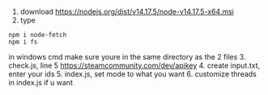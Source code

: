 1. download https://nodejs.org/dist/v14.17.5/node-v14.17.5-x64.msi
2. type
```
npm i node-fetch
npm i fs
```
in windows cmd make sure youre in the same directory as the 2 files
3. check.js, line 5 https://steamcommunity.com/dev/apikey 
4. create input.txt, enter your ids
5. index.js, set mode to what you want
6. customize threads in index.js if u want
